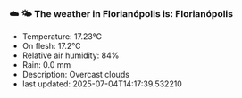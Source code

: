 ### ☁️ 🌤️  The weather in Florianópolis is: Florianópolis

- Temperature: 17.23°C
- On flesh: 17.2°C
- Relative air humidity: 84%
- Rain: 0.0 mm
- Description: Overcast clouds
- last updated: 2025-07-04T14:17:39.532210
